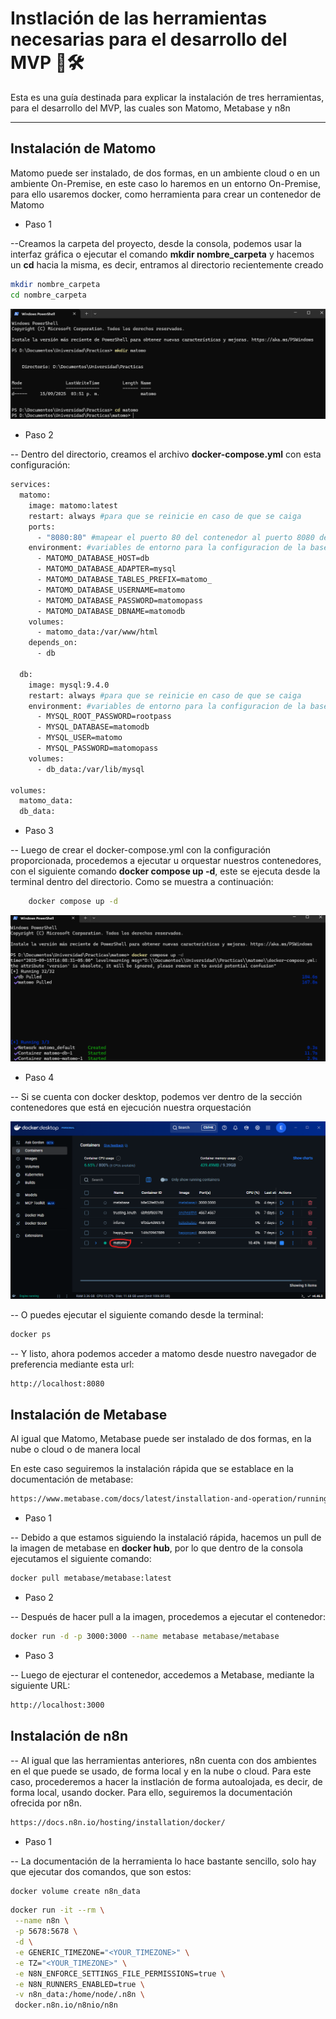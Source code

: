 # Instlación de las herramientas necesarias para el desarrollo del MVP 📄🛠️ 

Esta es una guía destinada para explicar la instalación de tres herramientas, para el desarrollo del MVP, las cuales son Matomo, Metabase y n8n

---

## Instalación de Matomo

Matomo puede ser instalado, de dos formas, en un ambiente cloud o en un ambiente On-Premise, en este caso lo haremos en un entorno On-Premise, para ello usaremos docker, como herramienta para crear un contenedor de Matomo

- Paso 1

--Creamos la carpeta del proyecto, desde la consola, podemos usar la interfaz gráfica o ejecutar el comando **mkdir nombre_carpeta** y hacemos un **cd** hacia la misma, es decir, entramos al directorio recientemente creado

```bash
mkdir nombre_carpeta
cd nombre_carpeta
```

![alt text](images-readme/image.png)

- Paso 2 

-- Dentro del directorio, creamos el archivo **docker-compose.yml** con esta configuración: 

```bash
services:
  matomo:
    image: matomo:latest
    restart: always #para que se reinicie en caso de que se caiga
    ports:
      - "8080:80" #mapear el puerto 80 del contenedor al puerto 8080 del host
    environment: #variables de entorno para la configuracion de la base de datos
      - MATOMO_DATABASE_HOST=db
      - MATOMO_DATABASE_ADAPTER=mysql
      - MATOMO_DATABASE_TABLES_PREFIX=matomo_
      - MATOMO_DATABASE_USERNAME=matomo
      - MATOMO_DATABASE_PASSWORD=matomopass
      - MATOMO_DATABASE_DBNAME=matomodb
    volumes:
      - matomo_data:/var/www/html
    depends_on:
      - db

  db:
    image: mysql:9.4.0
    restart: always #para que se reinicie en caso de que se caiga
    environment: #variables de entorno para la configuracion de la base de datos
      - MYSQL_ROOT_PASSWORD=rootpass
      - MYSQL_DATABASE=matomodb
      - MYSQL_USER=matomo
      - MYSQL_PASSWORD=matomopass
    volumes:
      - db_data:/var/lib/mysql

volumes:
  matomo_data:
  db_data:
```

- Paso 3

-- Luego de crear el docker-compose.yml con la configuración proporcionada, procedemos a ejecutar u orquestar nuestros contenedores, con el siguiente comando **docker compose up -d**, este se ejecuta desde la terminal dentro del directorio. Como se muestra a continuación:

```bash
    docker compose up -d
```

![alt text](images-readme/image-1.png)

- Paso 4

-- Si se cuenta con docker desktop, podemos ver dentro de la sección contenedores que está en ejecución nuestra orquestación

![alt text](images-readme/image-2.png)

-- O puedes ejecutar el siguiente comando desde la terminal: 

```bash
docker ps
```

-- Y listo, ahora podemos acceder a matomo desde nuestro navegador de preferencia mediante esta url: 

```bash
http://localhost:8080
```

## Instalación de Metabase

Al igual que Matomo, Metabase puede ser instalado de dos formas, en la nube o cloud o de manera local

En este caso seguiremos la instalación rápida que se establace en la documentación de metabase: 

```bash
https://www.metabase.com/docs/latest/installation-and-operation/running-metabase-on-docker
```

- Paso 1 

-- Debido a que estamos siguiendo la instalació rápida, hacemos un pull de la imagen de metabase en **docker hub**, por lo que dentro de la consola ejecutamos el siguiente comando: 

```bash
docker pull metabase/metabase:latest
```

- Paso 2 

-- Después de hacer pull a la imagen, procedemos a ejecutar el contenedor: 

```bash
docker run -d -p 3000:3000 --name metabase metabase/metabase
```

- Paso 3 

-- Luego de ejecturar el contenedor, accedemos a Metabase, mediante la siguiente URL: 

```bash
http://localhost:3000
```

## Instalación de n8n

-- Al igual que las herramientas anteriores, n8n cuenta con dos ambientes en el que puede se usado, de forma local y en la nube o cloud. Para este caso, procederemos a hacer la instlación de forma autoalojada, es decir, de forma local, usando docker. Para ello, seguiremos la documentación ofrecida por n8n. 

```bash
https://docs.n8n.io/hosting/installation/docker/
```

- Paso 1

-- La documentación de la herramienta lo hace bastante sencillo, solo hay que ejecutar dos comandos, que son estos: 

```bash
docker volume create n8n_data
```

```bash
docker run -it --rm \
 --name n8n \
 -p 5678:5678 \
 -d \
 -e GENERIC_TIMEZONE="<YOUR_TIMEZONE>" \
 -e TZ="<YOUR_TIMEZONE>" \
 -e N8N_ENFORCE_SETTINGS_FILE_PERMISSIONS=true \
 -e N8N_RUNNERS_ENABLED=true \
 -v n8n_data:/home/node/.n8n \
 docker.n8n.io/n8nio/n8n
```


